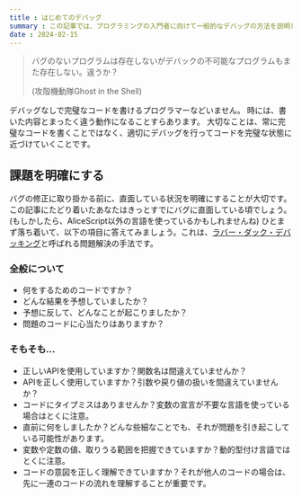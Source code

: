 ```yaml
---
title : はじめてのデバッグ
summary : この記事では、プログラミングの入門者に向けて一般的なデバッグの方法を説明します。
date : 2024-02-15
---
```


> バグのないプログラムは存在しないがデバックの不可能なプログラムもまた存在しない。違うか？
> 
> (攻殻機動隊Ghost in the Shell)

デバッグなしで完璧なコードを書けるプログラマーなどいません。
時には、書いた内容とまったく違う動作になることすらあります。
大切なことは、常に完璧なコードを書くことではなく、適切にデバッグを行ってコードを完璧な状態に近づけていくことです。

## 課題を明確にする
バグの修正に取り掛かる前に、直面している状況を明確にすることが大切です。この記事にたどり着いたあなたはきっとすでにバグに直面している頃でしょう。(もしかしたら、AliceScript以外の言語を使っているかもしれませんね) ひとまず落ち着いて、以下の項目に答えてみましょう。これは、[ラバー・ダック・デバッキング](https://en.wikipedia.org/wiki/Rubber_duck_debugging)と呼ばれる問題解決の手法です。

### 全般について

- 何をするためのコードですか？
- どんな結果を予想していましたか？
- 予想に反して、どんなことが起こりましたか？
- 問題のコードに心当たりはありますか？

### そもそも...

- 正しいAPIを使用していますか？関数名は間違えていませんか？
- APIを正しく使用していますか？引数や戻り値の扱いを間違えていませんか？
- コードにタイプミスはありませんか？変数の宣言が不要な言語を使っている場合はとくに注意。
- 直前に何をしましたか？どんな些細なことでも、それが問題を引き起こしている可能性があります。
- 変数や定数の値、取りうる範囲を把握できていますか？動的型付け言語ではとくに注意。
- コードの意図を正しく理解できていますか？それが他人のコードの場合は、先に一連のコードの流れを理解することが重要です。